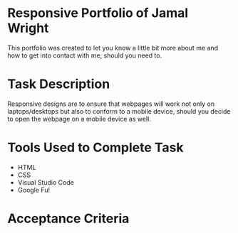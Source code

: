 # Responsive Portfolio of Jamal Wright
This portfolio was created to let you know a little bit more about me and how to get into contact with me, should you need to.

# Task Description
Responsive designs are to ensure that webpages will work not only on laptops/desktops but also to conform to a mobile device, should you decide to open the webpage on a mobile device as well.

# Tools Used to Complete Task
* HTML
* CSS
* Visual Studio Code
* Google Fu!

# Acceptance Criteria


